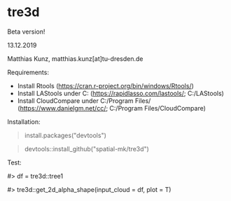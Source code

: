 # tre3d

Beta version!

13.12.2019

Matthias Kunz, matthias.kunz[at]tu-dresden.de

Requirements:
+ Install Rtools (https://cran.r-project.org/bin/windows/Rtools/)
+ Install LAStools under C: (https://rapidlasso.com/lastools/; C:/LAStools)
+ Install CloudCompare under C:/Program Files/ (https://www.danielgm.net/cc/; C:/Program Files/CloudCompare)

Installation:

> install.packages("devtools")

> devtools::install_github("spatial-mk/tre3d")

Test:

#> df = tre3d::tree1

#> tre3d::get_2d_alpha_shape(input_cloud = df, plot = T)
